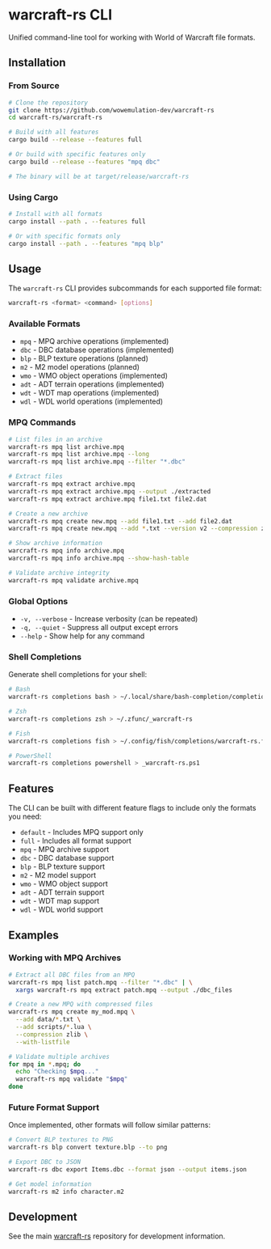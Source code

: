 # warcraft-rs CLI

Unified command-line tool for working with World of Warcraft file formats.

## Installation

### From Source

```bash
# Clone the repository
git clone https://github.com/wowemulation-dev/warcraft-rs
cd warcraft-rs/warcraft-rs

# Build with all features
cargo build --release --features full

# Or build with specific features only
cargo build --release --features "mpq dbc"

# The binary will be at target/release/warcraft-rs
```

### Using Cargo

```bash
# Install with all formats
cargo install --path . --features full

# Or with specific formats only
cargo install --path . --features "mpq blp"
```

## Usage

The `warcraft-rs` CLI provides subcommands for each supported file format:

```bash
warcraft-rs <format> <command> [options]
```

### Available Formats

- `mpq` - MPQ archive operations (implemented)
- `dbc` - DBC database operations (implemented)
- `blp` - BLP texture operations (planned)
- `m2` - M2 model operations (planned)
- `wmo` - WMO object operations (implemented)
- `adt` - ADT terrain operations (implemented)
- `wdt` - WDT map operations (implemented)
- `wdl` - WDL world operations (implemented)

### MPQ Commands

```bash
# List files in an archive
warcraft-rs mpq list archive.mpq
warcraft-rs mpq list archive.mpq --long
warcraft-rs mpq list archive.mpq --filter "*.dbc"

# Extract files
warcraft-rs mpq extract archive.mpq
warcraft-rs mpq extract archive.mpq --output ./extracted
warcraft-rs mpq extract archive.mpq file1.txt file2.dat

# Create a new archive
warcraft-rs mpq create new.mpq --add file1.txt --add file2.dat
warcraft-rs mpq create new.mpq --add *.txt --version v2 --compression zlib

# Show archive information
warcraft-rs mpq info archive.mpq
warcraft-rs mpq info archive.mpq --show-hash-table

# Validate archive integrity
warcraft-rs mpq validate archive.mpq
```

### Global Options

- `-v, --verbose` - Increase verbosity (can be repeated)
- `-q, --quiet` - Suppress all output except errors
- `--help` - Show help for any command

### Shell Completions

Generate shell completions for your shell:

```bash
# Bash
warcraft-rs completions bash > ~/.local/share/bash-completion/completions/warcraft-rs

# Zsh
warcraft-rs completions zsh > ~/.zfunc/_warcraft-rs

# Fish
warcraft-rs completions fish > ~/.config/fish/completions/warcraft-rs.fish

# PowerShell
warcraft-rs completions powershell > _warcraft-rs.ps1
```

## Features

The CLI can be built with different feature flags to include only the formats you need:

- `default` - Includes MPQ support only
- `full` - Includes all format support
- `mpq` - MPQ archive support
- `dbc` - DBC database support
- `blp` - BLP texture support
- `m2` - M2 model support
- `wmo` - WMO object support
- `adt` - ADT terrain support
- `wdt` - WDT map support
- `wdl` - WDL world support

## Examples

### Working with MPQ Archives

```bash
# Extract all DBC files from an MPQ
warcraft-rs mpq list patch.mpq --filter "*.dbc" | \
  xargs warcraft-rs mpq extract patch.mpq --output ./dbc_files

# Create a new MPQ with compressed files
warcraft-rs mpq create my_mod.mpq \
  --add data/*.txt \
  --add scripts/*.lua \
  --compression zlib \
  --with-listfile

# Validate multiple archives
for mpq in *.mpq; do
  echo "Checking $mpq..."
  warcraft-rs mpq validate "$mpq"
done
```

### Future Format Support

Once implemented, other formats will follow similar patterns:

```bash
# Convert BLP textures to PNG
warcraft-rs blp convert texture.blp --to png

# Export DBC to JSON
warcraft-rs dbc export Items.dbc --format json --output items.json

# Get model information
warcraft-rs m2 info character.m2
```

## Development

See the main [warcraft-rs](https://github.com/wowemulation-dev/warcraft-rs) repository for development information.
